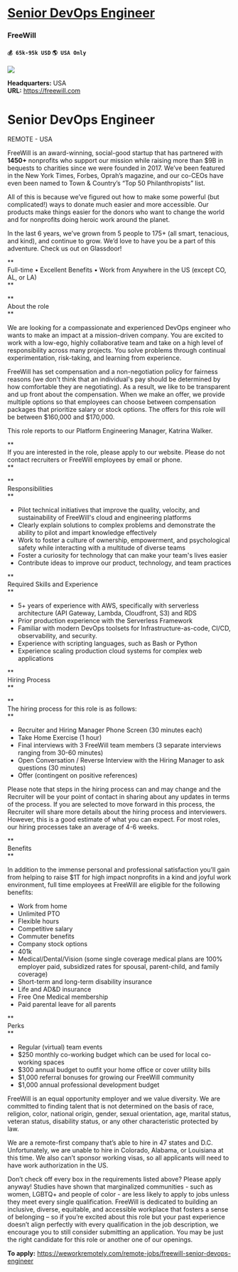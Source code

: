 # [Senior DevOps Engineer](https://www.remotewlb.com/apply/senior-devops-engineer-43039)  
### FreeWill  
#### `💰 65k-95k USD` `🌎 USA Only`  
![](https://we-work-remotely.imgix.net/logos/0134/4074/logo.gif?ixlib=rails-4.0.0&w=50&h=50&dpr=2&fit=fill&auto=compress)

**Headquarters:** USA  
**URL:** https://freewill.com

# Senior DevOps Engineer

REMOTE - USA

  
FreeWill is an award-winning, social-good startup that has partnered with **1450+** nonprofits who support our mission while raising more than $9B in bequests to charities since we were founded in 2017. We’ve been featured in the New York Times, Forbes, Oprah’s magazine, and our co-CEOs have even been named to Town & Country’s “Top 50 Philanthropists” list.  
  

  
All of this is because we’ve figured out how to make some powerful (but complicated!) ways to donate much easier and more accessible. Our products make things easier for the donors who want to change the world and for nonprofits doing heroic work around the planet.  
  

  
In the last 6 years, we’ve grown from 5 people to 175+ (all smart, tenacious, and kind), and continue to grow. We’d love to have you be a part of this adventure. Check us out on Glassdoor!  
  

**  
Full-time • Excellent Benefits • Work from Anywhere in the US (except CO, AL, or LA)  
**  

**  
About the role  
**  

  
We are looking for a compassionate and experienced DevOps engineer who wants to make an impact at a mission-driven company. You are excited to work with a low-ego, highly collaborative team and take on a high level of responsibility across many projects. You solve problems through continual experimentation, risk-taking, and learning from experience.  
  

  
FreeWill has set compensation and a non-negotiation policy for fairness reasons (we don't think that an individual's pay should be determined by how comfortable they are negotiating). As a result, we like to be transparent and up front about the compensation. When we make an offer, we provide multiple options so that employees can choose between compensation packages that prioritize salary or stock options. The offers for this role will be between $160,000 and $170,000.  
  

  
This role reports to our Platform Engineering Manager, Katrina Walker.  
  

**  
If you are interested in the role, please apply to our website. Please do not contact recruiters or FreeWill employees by email or phone.  
**  

**  
Responsibilities  
**  

  * Pilot technical initiatives that improve the quality, velocity, and sustainability of FreeWill's cloud and engineering platforms
  * Clearly explain solutions to complex problems and demonstrate the ability to pilot and impart knowledge effectively
  * Work to foster a culture of ownership, empowerment, and psychological safety while interacting with a multitude of diverse teams
  * Foster a curiosity for technology that can make your team's lives easier
  * Contribute ideas to improve our product, technology, and team practices

**  
Required Skills and Experience  
**  

  * 5+ years of experience with AWS, specifically with serverless architecture (API Gateway, Lambda, Cloudfront, S3) and RDS
  * Prior production experience with the Serverless Framework
  * Familiar with modern DevOps toolsets for Infrastructure-as-code, CI/CD, observability, and security.
  * Experience with scripting languages, such as Bash or Python
  * Experience scaling production cloud systems for complex web applications

**  
Hiring Process  
**  

**  
The hiring process for this role is as follows:  
**  

  * Recruiter and Hiring Manager Phone Screen (30 minutes each)
  * Take Home Exercise (1 hour)
  * Final interviews with 3 FreeWill team members (3 separate interviews ranging from 30-60 minutes)
  * Open Conversation / Reverse Interview with the Hiring Manager to ask questions (30 minutes)
  * Offer (contingent on positive references)

  
Please note that steps in the hiring process can and may change and the Recruiter will be your point of contact in sharing about any updates in terms of the process. If you are selected to move forward in this process, the Recruiter will share more details about the hiring process and interviewers. However, this is a good estimate of what you can expect. For most roles, our hiring processes take an average of 4-6 weeks.  
  

**  
Benefits  
**  

  
In addition to the immense personal and professional satisfaction you’ll gain from helping to raise $1T for high impact nonprofits in a kind and joyful work environment, full time employees at FreeWill are eligible for the following benefits:  
  

  * Work from home 
  * Unlimited PTO
  * Flexible hours
  * Competitive salary
  * Commuter benefits
  * Company stock options
  * 401k
  * Medical/Dental/Vision (some single coverage medical plans are 100% employer paid, subsidized rates for spousal, parent-child, and family coverage)
  * Short-term and long-term disability insurance
  * Life and AD&D insurance
  * Free One Medical membership
  * Paid parental leave for all parents

**  
Perks  
**  

  * Regular (virtual) team events
  * $250 monthly co-working budget which can be used for local co-working spaces
  * $300 annual budget to outfit your home office or cover utility bills
  * $1,000 referral bonuses for growing our FreeWill community
  * $1,000 annual professional development budget

  
FreeWill is an equal opportunity employer and we value diversity. We are committed to finding talent that is not determined on the basis of race, religion, color, national origin, gender, sexual orientation, age, marital status, veteran status, disability status, or any other characteristic protected by law.  
  

  
We are a remote-first company that’s able to hire in 47 states and D.C. Unfortunately, we are unable to hire in Colorado, Alabama, or Louisiana at this time. We also can’t sponsor working visas, so all applicants will need to have work authorization in the US.  
  

  
Don’t check off every box in the requirements listed above? Please apply anyway! Studies have shown that marginalized communities - such as women, LGBTQ+ and people of color - are less likely to apply to jobs unless they meet every single qualification. FreeWill is dedicated to building an inclusive, diverse, equitable, and accessible workplace that fosters a sense of belonging – so if you’re excited about this role but your past experience doesn’t align perfectly with every qualification in the job description, we encourage you to still consider submitting an application. You may be just the right candidate for this role or another one of our openings.  
  

  

**To apply:** https://weworkremotely.com/remote-jobs/freewill-senior-devops-engineer

